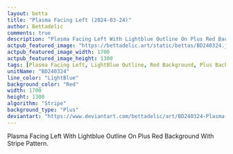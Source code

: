 ```yaml
---
layout: betta
title: "Plasma Facing Left (2024-03-24)"
author: Bettadelic
comments: true
description: "Plasma Facing Left With Lightblue Outline On Plus Red Background With Stripe Pattern."
actpub_featured_image: "https://bettadelic.art/static/bettas/BD240324.jpg"
actpub_featured_image_width: 1700
actpub_featured_image_height: 1300
tags: [Plasma Facing Left, LightBlue Outline, Red Background, Plus Background Pattern, Stripe Pattern, March 2024]
unitName: "BD240324"
line_color: "LightBlue"
background_color: "Red"
width: 1700
height: 1300
algorithm: "Stripe"
background_type: "Plus"
deviantart: "https://www.deviantart.com/bettadelic/art/BD240324-Plasma-Facing-Left-2024-03-24-1034787142"
---
```


Plasma Facing Left With Lightblue Outline On Plus Red Background With Stripe Pattern.

